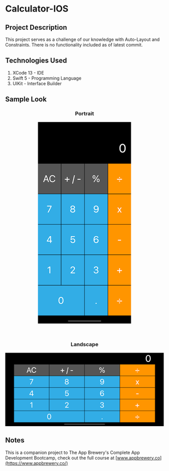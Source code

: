 # Calculator-IOS

## Project Description

This project serves as a challenge of our knowledge with Auto-Layout and Constraints. There is no functionality included as of latest commit.

## Technologies Used

1. XCode 13 - IDE
2. Swift 5 - Programming Language
3. UIKit - Interface Builder

## Sample Look

<center>

<h3>Portrait</h3>

![Sample Look 1](Documentation/Portrait.png)

<br>

<h3>Landscape</h3>

![Sample Look 2](Documentation/Landscape.png)


</center>

## Notes

This is a companion project to The App Brewery's Complete App Development Bootcamp, check out the full course at [www.appbrewery.co](https://www.appbrewery.co/)



